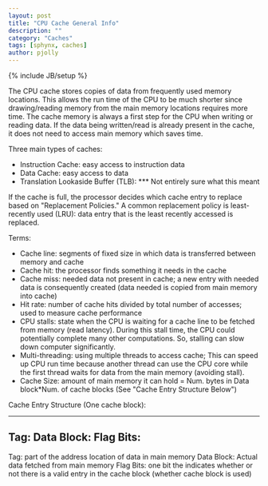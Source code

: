 ```yaml
---
layout: post
title: "CPU Cache General Info"
description: ""
category: "Caches"
tags: [sphynx, caches]
author: pjolly
---
```

{% include JB/setup %}

The CPU cache stores copies of data from frequently used memory locations. This allows the run time of the CPU to be much 
shorter since drawing/reading memory from the main memory locations requires more time. The cache memory is always a first 
step for the CPU when writing or reading data. If the data being written/read is already present in the cache, it does not 
need to access main memory which saves time.

Three main types of caches:
- Instruction Cache: easy access to instruction data
- Data Cache: easy access to data
- Translation Lookaside Buffer (TLB): *** Not entirely sure what this meant

If the cache is full, the processor decides which cache entry to replace based on "Replacement Policies." A common 
replacement policy is least-recently used (LRU): data entry that is the least recently accessed is replaced.

Terms:
- Cache line: segments of fixed size in which data is transferred between memory and cache
- Cache hit: the processor finds something it needs in the cache
- Cache miss: needed data not present in cache; a new entry with needed data is consequently created (data needed is 
  copied from main memory into cache)
- Hit rate: number of cache hits divided by total number of accesses; used to measure cache performance
- CPU stalls: state when the CPU is waiting for a cache line to be fetched from memory (read latency). During this stall 
  time, the CPU could potentially complete many other computations. So, stalling can slow down computer significantly.
- Multi-threading: using multiple threads to access cache; This can speed up CPU run time because another thread can use 
  the CPU core while the first thread waits for data from the main memory (avoiding stall).
- Cache Size: amount of main memory it can hold = Num. bytes in Data block*Num. of cache blocks (See "Cache Entry 
  Structure Below")

Cache Entry Structure (One cache block):

---
Tag:
Data Block:
Flag Bits:
---

Tag: part of the address location of data in main memory
Data Block: Actual data fetched from main memory
Flag Bits: one bit the indicates whether or not there is a valid entry in the cache block (whether cache block is used) 

